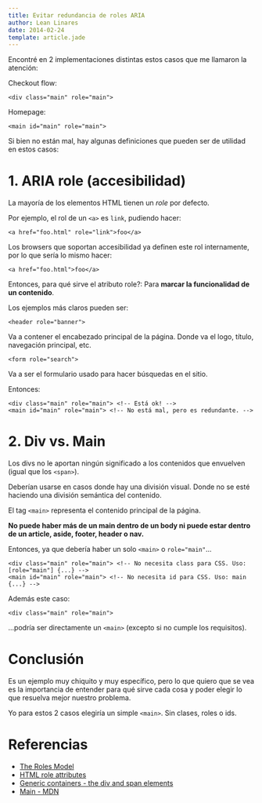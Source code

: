```yaml
---
title: Evitar redundancia de roles ARIA
author: Lean Linares
date: 2014-02-24
template: article.jade
---
```


Encontré en 2 implementaciones distintas estos casos que me llamaron la atención:

Checkout flow:

```
<div class="main" role="main">
```

Homepage:

```
<main id="main" role="main">
```

Si bien no están mal, hay algunas definiciones que pueden ser de utilidad en estos casos:

# 1. ARIA role (accesibilidad)

La mayoría de los elementos HTML tienen un *role* por defecto.

Por ejemplo, el rol de un `<a>` es `link`, pudiendo hacer:

```
<a href="foo.html" role="link">foo</a>
```

Los browsers que soportan accesibilidad ya definen este rol internamente, por lo que sería lo mismo hacer:

```
<a href="foo.html">foo</a>
```

Entonces, para qué sirve el atributo role?: Para **marcar la funcionalidad de un contenido**.

Los ejemplos más claros pueden ser:

```
<header role="banner">
```

Va a contener el encabezado principal de la página. Donde va el logo, título, navegación principal, etc.

```
<form role="search">
```

Va a ser el formulario usado para hacer búsquedas en el sitio.

Entonces:

```
<div class="main" role="main"> <!-- Está ok! -->
<main id="main" role="main"> <!-- No está mal, pero es redundante. -->
```

# 2. Div vs. Main

Los divs no le aportan ningún significado a los contenidos que envuelven (igual que los `<span>`).

Deberían usarse en casos donde hay una división visual. Donde no se esté haciendo una división semántica del contenido.

El tag `<main>` representa el contenido principal de la página.

**No puede haber más de un main dentro de un body ni puede estar dentro de un article, aside, footer, header o nav.**

Entonces, ya que debería haber un solo `<main>` o `role="main"`...

```
<div class="main" role="main"> <!-- No necesita class para CSS. Uso: [role="main"] {...} -->
<main id="main" role="main"> <!-- No necesita id para CSS. Uso: main {...} -->
```

Además este caso:

```
<div class="main" role="main">
```

...podría ser directamente un `<main>` (excepto si no cumple los requisitos).

# Conclusión

Es un ejemplo muy chiquito y muy específico, pero lo que quiero que se vea es la importancia de entender para qué sirve cada cosa y poder elegir lo que resuelva mejor nuestro problema.

Yo para estos 2 casos elegiría un simple `<main>`. Sin clases, roles o ids.

# Referencias

- [The Roles Model](http://www.w3.org/TR/wai-aria/roles)
- [HTML role attributes](http://knowledge.onsubject.com/html-role-attributes/)
- [Generic containers - the div and span elements](http://www.w3.org/wiki/Generic_containers_-_the_div_and_span_elements)
- [Main - MDN](https://developer.mozilla.org/en-US/docs/Web/HTML/Element/main)
